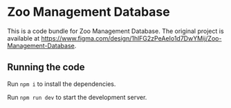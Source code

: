 
  # Zoo Management Database

  This is a code bundle for Zoo Management Database. The original project is available at https://www.figma.com/design/1hlFG2zPeAeIo1d7DwYMij/Zoo-Management-Database.

  ## Running the code

  Run `npm i` to install the dependencies.

  Run `npm run dev` to start the development server.
  